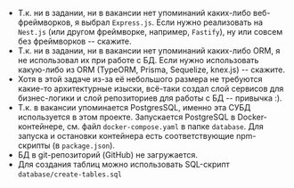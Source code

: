 - Т.к. ни в задании, ни в вакансии нет упоминаний каких-либо веб-фреймворков, я выбрал `Express.js`. Если нужно реализовать на `Nest.js` (или другом фреймворке, например, `Fastify`), ну или совсем без фреймворков -- скажите.
- Т.к. ни в задании, ни в вакансии нет упоминаний каких-либо ORM, я не использовал их при работе с БД. Если нужно использовать какую-либо из ORM (TypeORM, Prisma, Sequelize, knex.js) -- скажите.
- Хотя в этой задаче из-за её небольшого размера не требуются какие-то архитектурные изыски, всё-таки создал слой сервисов для бизнес-логики и слой репозиториев для работы с БД -- привычка :).
- Т.к. в вакансии упоминается PostgresSQL, именно эта СУБД используется в этом проекте. Запускается PostgreSQL в Docker-контейнере, см. файл `docker-compose.yaml` в папке `database`. Для запуска и остановки контейнера есть соответствующие npm-скрипты (в `package.json`).
- БД в git-репозиторий (GitHub) не загружается.
- Для создания таблиц можно использовать SQL-скрипт `database/create-tables.sql`
